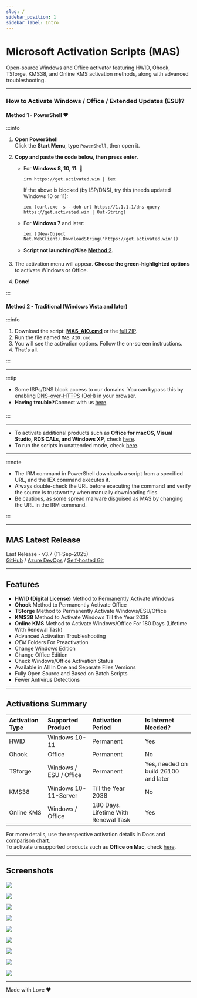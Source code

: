 ```yaml
---
slug: /
sidebar_position: 1
sidebar_label: Intro
---
```


# Microsoft Activation Scripts (MAS)

Open-source Windows and Office activator featuring HWID, Ohook, TSforge, KMS38, and Online KMS activation methods, along with advanced troubleshooting.

---

### How to Activate Windows / Office / Extended Updates (ESU)?

#### Method 1 - PowerShell ❤️

:::info

1. **Open PowerShell**  
   Click the **Start Menu**, type `PowerShell`, then open it.

2. **Copy and paste the code below, then press enter.**  
   - For **Windows 8, 10, 11**: 📌
     ```
     irm https://get.activated.win | iex
     ```
	 If the above is blocked (by ISP/DNS), try this (needs updated Windows 10 or 11):  
	 ```
	 iex (curl.exe -s --doh-url https://1.1.1.1/dns-query https://get.activated.win | Out-String)
	 ```
   - For **Windows 7** and later:
     ```
     iex ((New-Object Net.WebClient).DownloadString('https://get.activated.win'))
     ```
	- **Script not launching❓Use [**Method 2**](intro.md#method-2---traditional-windows-vista-and-later).**

3. The activation menu will appear. **Choose the green-highlighted options** to activate Windows or Office.

4. **Done!**

:::

#### Method 2 - Traditional (Windows Vista and later)

:::info

1.   Download the script: [**MAS_AIO.cmd**](https://dev.azure.com/massgrave/Microsoft-Activation-Scripts/_apis/git/repositories/Microsoft-Activation-Scripts/items?path=/MAS/All-In-One-Version-KL/MAS_AIO.cmd&download=true) or the [full ZIP](https://dev.azure.com/massgrave/Microsoft-Activation-Scripts/_apis/git/repositories/Microsoft-Activation-Scripts/items?$format=zip).
2.   Run the file named `MAS_AIO.cmd`.
3.   You will see the activation options. Follow the on-screen instructions.
4.   That's all.

:::

---

:::tip

- Some ISPs/DNS block access to our domains. You can bypass this by enabling [DNS-over-HTTPS (DoH)](https://developers.cloudflare.com/1.1.1.1/encryption/dns-over-https/encrypted-dns-browsers/) in your browser.  
- **Having trouble**❓Connect with us [here](troubleshoot.md).

:::

---

- To activate additional products such as **Office for macOS, Visual Studio, RDS CALs, and Windows XP**, check [here](unsupported_products_activation.md).
- To run the scripts in unattended mode, check [here](command_line_switches.md).

---

:::note

- The IRM command in PowerShell downloads a script from a specified URL, and the IEX command executes it.
- Always double-check the URL before executing the command and verify the source is trustworthy when manually downloading files.
- Be cautious, as some spread malware disguised as MAS by changing the URL in the IRM command.

:::

------------------------------------------------------------------------

## MAS Latest Release

Last Release - v3.7 (11-Sep-2025)  
[GitHub](https://github.com/massgravel/Microsoft-Activation-Scripts) / [Azure DevOps](https://dev.azure.com/massgrave/_git/Microsoft-Activation-Scripts) / [Self-hosted Git](https://git.activated.win/massgrave/Microsoft-Activation-Scripts)

------------------------------------------------------------------------

## Features

-   **HWID (Digital License)** Method to Permanently Activate Windows
-   **Ohook** Method to Permanently Activate Office
-   **TSforge** Method to Permanently Activate Windows/ESU/Office
-   **KMS38** Method to Activate Windows Till the Year 2038
-   **Online KMS** Method to Activate Windows/Office For 180 Days (Lifetime With Renewal Task)
-   Advanced Activation Troubleshooting
-   $OEM$ Folders For Preactivation
-   Change Windows Edition
-   Change Office Edition
-   Check Windows/Office Activation Status
-   Available in All In One and Separate Files Versions
-   Fully Open Source and Based on Batch Scripts
-   Fewer Antivirus Detections

------------------------------------------------------------------------

## Activations Summary

| Activation Type | Supported Product      | Activation Period                    | Is Internet Needed? |
|:----------------|:-----------------------|:-------------------------------------|:--------------------|
| HWID            | Windows 10-11          | Permanent                            | Yes                 |
| Ohook           | Office                 | Permanent                            | No                  |
| TSforge         | Windows / ESU / Office | Permanent                            | Yes, needed on build 26100 and later |
| KMS38           | Windows 10-11-Server   | Till the Year 2038                   | No                  |
| Online KMS      | Windows / Office       | 180 Days. Lifetime With Renewal Task | Yes                 |

For more details, use the respective activation details in Docs and [comparison chart](chart.md).  
To activate unsupported products such as **Office on Mac**, check [here](unsupported_products_activation.md).

------------------------------------------------------------------------

## Screenshots

![](/img/MAS_AIO.png)

![](/img/MAS_HWID.png)

![](/img/MAS_Ohook.png)

![](/img/MAS_TSforge.png)

![](/img/MAS_Troubleshoot.png)

![](/img/MAS_change_windows_edition.png)

![](/img/MAS_change_office_edition_1.png)

![](/img/MAS_change_office_edition_2.png)

![](/img/MAS_change_office_edition_3.png)

------------------------------------------------------------------------

Made with Love ❤️
